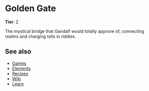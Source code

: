 # Golden Gate

**Tier**: 2

The mystical bridge that Gandalf would totally approve of, connecting realms and charging tolls in riddles.

## See also

* [Games](/wiki/games)
* [Elements](/wiki/elements)
* [Recipes](/wiki/recipes)
* [Wiki](/wiki/index)
* [Learn](/learn/index)